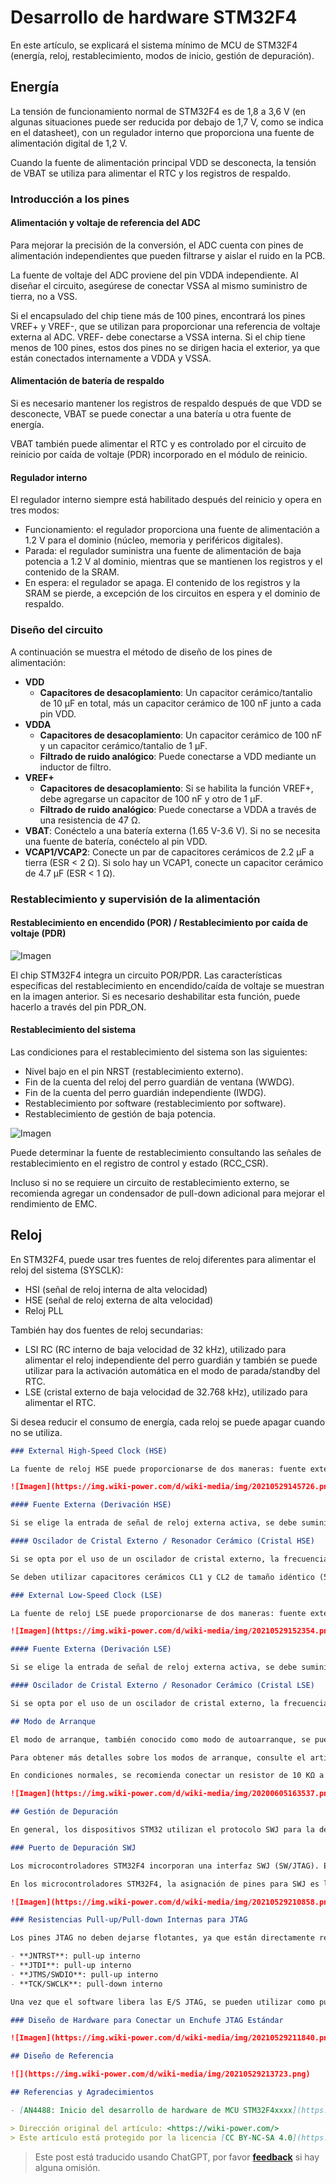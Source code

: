 # Desarrollo de hardware STM32F4

En este artículo, se explicará el sistema mínimo de MCU de STM32F4 (energía, reloj, restablecimiento, modos de inicio, gestión de depuración).

## Energía

La tensión de funcionamiento normal de STM32F4 es de 1,8 a 3,6 V (en algunas situaciones puede ser reducida por debajo de 1,7 V, como se indica en el datasheet), con un regulador interno que proporciona una fuente de alimentación digital de 1,2 V.

Cuando la fuente de alimentación principal VDD se desconecta, la tensión de VBAT se utiliza para alimentar el RTC y los registros de respaldo.

### Introducción a los pines

#### Alimentación y voltaje de referencia del ADC

Para mejorar la precisión de la conversión, el ADC cuenta con pines de alimentación independientes que pueden filtrarse y aislar el ruido en la PCB.

La fuente de voltaje del ADC proviene del pin VDDA independiente. Al diseñar el circuito, asegúrese de conectar VSSA al mismo suministro de tierra, no a VSS.

Si el encapsulado del chip tiene más de 100 pines, encontrará los pines VREF+ y VREF-, que se utilizan para proporcionar una referencia de voltaje externa al ADC. VREF- debe conectarse a VSSA interna. Si el chip tiene menos de 100 pines, estos dos pines no se dirigen hacia el exterior, ya que están conectados internamente a VDDA y VSSA.

#### Alimentación de batería de respaldo

Si es necesario mantener los registros de respaldo después de que VDD se desconecte, VBAT se puede conectar a una batería u otra fuente de energía.

VBAT también puede alimentar el RTC y es controlado por el circuito de reinicio por caída de voltaje (PDR) incorporado en el módulo de reinicio.

#### Regulador interno

El regulador interno siempre está habilitado después del reinicio y opera en tres modos:

- Funcionamiento: el regulador proporciona una fuente de alimentación a 1.2 V para el dominio (núcleo, memoria y periféricos digitales).
- Parada: el regulador suministra una fuente de alimentación de baja potencia a 1.2 V al dominio, mientras que se mantienen los registros y el contenido de la SRAM.
- En espera: el regulador se apaga. El contenido de los registros y la SRAM se pierde, a excepción de los circuitos en espera y el dominio de respaldo.

### Diseño del circuito

A continuación se muestra el método de diseño de los pines de alimentación:

- **VDD**
  - **Capacitores de desacoplamiento**: Un capacitor cerámico/tantalio de 10 μF en total, más un capacitor cerámico de 100 nF junto a cada pin VDD.
- **VDDA**
  - **Capacitores de desacoplamiento**: Un capacitor cerámico de 100 nF y un capacitor cerámico/tantalio de 1 μF.
  - **Filtrado de ruido analógico**: Puede conectarse a VDD mediante un inductor de filtro.
- **VREF+**
  - **Capacitores de desacoplamiento**: Si se habilita la función VREF+, debe agregarse un capacitor de 100 nF y otro de 1 μF.
  - **Filtrado de ruido analógico**: Puede conectarse a VDDA a través de una resistencia de 47 Ω.
- **VBAT**: Conéctelo a una batería externa (1.65 V-3.6 V). Si no se necesita una fuente de batería, conéctelo al pin VDD.
- **VCAP1/VCAP2**: Conecte un par de capacitores cerámicos de 2.2 μF a tierra (ESR < 2 Ω). Si solo hay un VCAP1, conecte un capacitor cerámico de 4.7 μF (ESR < 1 Ω).

### Restablecimiento y supervisión de la alimentación

#### Restablecimiento en encendido (POR) / Restablecimiento por caída de voltaje (PDR)

![Imagen](https://img.wiki-power.com/d/wiki-media/img/20210529143014.png)

El chip STM32F4 integra un circuito POR/PDR. Las características específicas del restablecimiento en encendido/caída de voltaje se muestran en la imagen anterior. Si es necesario deshabilitar esta función, puede hacerlo a través del pin PDR_ON.

#### Restablecimiento del sistema

Las condiciones para el restablecimiento del sistema son las siguientes:

- Nivel bajo en el pin NRST (restablecimiento externo).
- Fin de la cuenta del reloj del perro guardián de ventana (WWDG).
- Fin de la cuenta del perro guardián independiente (IWDG).
- Restablecimiento por software (restablecimiento por software).
- Restablecimiento de gestión de baja potencia.

![Imagen](https://img.wiki-power.com/d/wiki-media/img/20210529143925.png)

Puede determinar la fuente de restablecimiento consultando las señales de restablecimiento en el registro de control y estado (RCC_CSR).

Incluso si no se requiere un circuito de restablecimiento externo, se recomienda agregar un condensador de pull-down adicional para mejorar el rendimiento de EMC.

## Reloj

En STM32F4, puede usar tres fuentes de reloj diferentes para alimentar el reloj del sistema (SYSCLK):

- HSI (señal de reloj interna de alta velocidad)
- HSE (señal de reloj externa de alta velocidad)
- Reloj PLL

También hay dos fuentes de reloj secundarias:

- LSI RC (RC interno de baja velocidad de 32 kHz), utilizado para alimentar el reloj independiente del perro guardián y también se puede utilizar para la activación automática en el modo de parada/standby del RTC.
- LSE (cristal externo de baja velocidad de 32.768 kHz), utilizado para alimentar el RTC.

Si desea reducir el consumo de energía, cada reloj se puede apagar cuando no se utiliza.

```markdown
### External High-Speed Clock (HSE)

La fuente de reloj HSE puede proporcionarse de dos maneras: fuente externa (activa) y oscilador de cristal externo / resonador cerámico (inactivo).

![Imagen](https://img.wiki-power.com/d/wiki-media/img/20210529145726.png)

#### Fuente Externa (Derivación HSE)

Si se elige la entrada de señal de reloj externa activa, se debe suministrar una fuente de reloj de 1-50 MHz, con el pin OSC_IN conectado a una señal de reloj externa con un ciclo de trabajo de aproximadamente el 50% (forma de onda cuadrada, senoidal o triangular), mientras que el pin OSC_OUT debe permanecer en alta impedancia.

#### Oscilador de Cristal Externo / Resonador Cerámico (Cristal HSE)

Si se opta por el uso de un oscilador de cristal externo, la frecuencia debe estar en el rango de 4-26 MHz. Al diseñar el circuito, el resonador y la capacitancia de carga deben estar lo más cerca posible de los pines del oscilador para minimizar la distorsión de la salida y el tiempo de arranque del oscilador. El valor de la capacitancia de carga debe ajustarse adecuadamente según el oscilador seleccionado.

Se deben utilizar capacitores cerámicos CL1 y CL2 de tamaño idéntico (5-25 pF, valor típico de 25 pF).

### External Low-Speed Clock (LSE)

La fuente de reloj LSE puede proporcionarse de dos maneras: fuente externa (activa) y oscilador de cristal externo / resonador cerámico (inactivo).

![Imagen](https://img.wiki-power.com/d/wiki-media/img/20210529152354.png)

#### Fuente Externa (Derivación LSE)

Si se elige la entrada de señal de reloj externa activa, se debe suministrar una fuente de reloj de menos de 1 MHz, con el pin OSC32_IN conectado a una señal de reloj externa con un ciclo de trabajo de aproximadamente el 50% (forma de onda cuadrada, senoidal o triangular), mientras que el pin OSC32_OUT debe permanecer en alta impedancia.

#### Oscilador de Cristal Externo / Resonador Cerámico (Cristal LSE)

Si se opta por el uso de un oscilador de cristal externo, la frecuencia debe ser de 32.768 kHz y puede usarse como fuente de reloj para RTC. Al diseñar el circuito, el resonador y la capacitancia de carga deben estar lo más cerca posible de los pines del oscilador para minimizar la distorsión de la salida y el tiempo de arranque del oscilador. El valor de la capacitancia de carga debe ajustarse adecuadamente según el oscilador seleccionado.

## Modo de Arranque

El modo de arranque, también conocido como modo de autoarranque, se puede seleccionar mediante los pines BOOT0 y BOOT1 para elegir entre tres modos de arranque diferentes: arranque desde la memoria flash principal, arranque desde la memoria de sistema o arranque desde la SRAM integrada.

Para obtener más detalles sobre los modos de arranque, consulte el artículo [**Modos de Arranque de STM32**](https://wiki-power.com/STM32%E7%9A%84%E5%90%AF%E5%8A%A8%E6%A8%A1%E5%BC%8F) (en inglés).

En condiciones normales, se recomienda conectar un resistor de 10 KΩ a BOOT0, mientras que BOOT1 puede dejarse sin conexión. Si es necesario cambiar el modo de arranque, puede seguir el diseño a continuación:

![Imagen](https://img.wiki-power.com/d/wiki-media/img/20200605163537.png)

## Gestión de Depuración

En general, los dispositivos STM32 utilizan el protocolo SWJ para la depuración y descarga de firmware.

### Puerto de Depuración SWJ

Los microcontroladores STM32F4 incorporan una interfaz SWJ (SW/JTAG). En esta interfaz, SW-DP utiliza 2 pines (reloj + datos) y JTAG-DP utiliza 5 pines, algunos de los cuales son compartidos. Para conocer las diferencias detalladas, consulte el artículo [**Diferencias y Conexiones entre SWD y JTAG**](https://wiki-power.com/SWD%E4%B8%8EJTAG%E7%9A%84%E5%8C%BA%E5%88%AB%E4%B8%8E%E8%81%94%E7%B3%BB) (en inglés).

En los microcontroladores STM32F4, la asignación de pines para SWJ es la siguiente:

![Imagen](https://img.wiki-power.com/d/wiki-media/img/20210529210858.png)

### Resistencias Pull-up/Pull-down Internas para JTAG

Los pines JTAG no deben dejarse flotantes, ya que están directamente relacionados con los disparadores utilizados para el control del modo de depuración. Por lo tanto, en el interior del chip, se han incorporado resistencias pull-up/pull-down para estos pines:

- **JNTRST**: pull-up interno
- **JTDI**: pull-up interno
- **JTMS/SWDIO**: pull-up interno
- **TCK/SWCLK**: pull-down interno

Una vez que el software libera las E/S JTAG, se pueden utilizar como puertos de E/S normales.

### Diseño de Hardware para Conectar un Enchufe JTAG Estándar

![Imagen](https://img.wiki-power.com/d/wiki-media/img/20210529211840.png)

## Diseño de Referencia
```

```markdown
![](https://img.wiki-power.com/d/wiki-media/img/20210529213723.png)

## Referencias y Agradecimientos

- [AN4488: Inicio del desarrollo de hardware de MCU STM32F4xxxx](https://www.st.com/content/ccc/resource/technical/document/application_note/76/f9/c8/10/8a/33/4b/f0/DM00115714.pdf/files/DM00115714.pdf/jcr:content/translations/en.DM00115714.pdf)

> Dirección original del artículo: <https://wiki-power.com/>
> Este artículo está protegido por la licencia [CC BY-NC-SA 4.0](https://creativecommons.org/licenses/by/4.0/deed.zh). Si desea reproducirlo, por favor indique la fuente.
```

> Este post está traducido usando ChatGPT, por favor [**feedback**](https://github.com/linyuxuanlin/Wiki_MkDocs/issues/new) si hay alguna omisión.